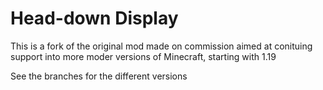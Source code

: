 # Head-down Display
This is a fork of the original mod made on commission aimed at conituing support into more moder versions of Minecraft, starting with 1.19

See the branches for the different versions
